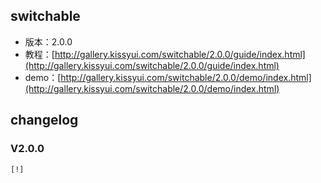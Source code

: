 ## switchable

* 版本：2.0.0
* 教程：[http://gallery.kissyui.com/switchable/2.0.0/guide/index.html](http://gallery.kissyui.com/switchable/2.0.0/guide/index.html)
* demo：[http://gallery.kissyui.com/switchable/2.0.0/demo/index.html](http://gallery.kissyui.com/switchable/2.0.0/demo/index.html)

## changelog

### V2.0.0

    [!]



